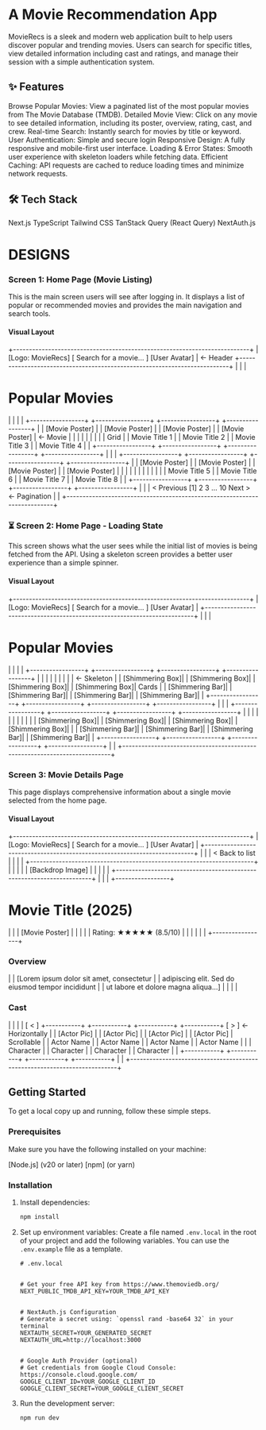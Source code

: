 # A Movie Recommendation App


MovieRecs is a sleek and modern web application built to help users discover popular and trending movies. Users can search for specific titles, view detailed information including cast and ratings, and manage their session with a simple authentication system.


## ✨ Features


  Browse Popular Movies: View a paginated list of the most popular movies from The Movie Database (TMDB).
  Detailed Movie View: Click on any movie to see detailed information, including its poster, overview, rating, cast, and crew.
  Real-time Search: Instantly search for movies by title or keyword.
  User Authentication: Simple and secure login
  Responsive Design: A fully responsive and mobile-first user interface.
  Loading & Error States: Smooth user experience with skeleton loaders while fetching data.
  Efficient Caching: API requests are cached to reduce loading times and minimize network requests.


## 🛠️ Tech Stack
Next.js
TypeScript
Tailwind CSS
TanStack Query (React Query)
NextAuth.js




# DESIGNS
### Screen 1: Home Page (Movie Listing)


This is the main screen users will see after logging in. It displays a list of popular or recommended movies and provides the main navigation and search tools.


#### Visual Layout


+--------------------------------------------------------------------------+
| [Logo: MovieRecs]      [ Search for a movie...          ]  [User Avatar] |  <- Header
+--------------------------------------------------------------------------+
|                                                                          |
|  <H1>Popular Movies</H1>                                                   |
|                                                                          |
|  +-----------------+  +-----------------+  +-----------------+  +-----------------+
|  | [Movie Poster]  |  | [Movie Poster]  |  | [Movie Poster]  |  | [Movie Poster]  |  <- Movie
|  |                 |  |                 |  |                 |  |                 |     Grid
|  | Movie Title 1   |  | Movie Title 2   |  | Movie Title 3   |  | Movie Title 4   |
|  +-----------------+  +-----------------+  +-----------------+  +-----------------+
|                                                                          |
|  +-----------------+  +-----------------+  +-----------------+  +-----------------+
|  | [Movie Poster]  |  | [Movie Poster]  |  | [Movie Poster]  |  | [Movie Poster]  |
|  |                 |  |                 |  |                 |  |                 |
|  | Movie Title 5   |  | Movie Title 6   |  | Movie Title 7   |  | Movie Title 8   |
|  +-----------------+  +-----------------+  +-----------------+  +-----------------+
|                                                                          |
|                     < Previous      [1] 2 3 ... 10     Next >             <- Pagination
|                                                                          |
+--------------------------------------------------------------------------+


### ⏳ Screen 2: Home Page - Loading State


This screen shows what the user sees while the initial list of movies is being fetched from the API. Using a skeleton screen provides a better user experience than a simple spinner.


#### Visual Layout


+--------------------------------------------------------------------------+
| [Logo: MovieRecs]      [ Search for a movie...          ]  [User Avatar] |
+--------------------------------------------------------------------------+
|                                                                          |
|  <H1>Popular Movies</H1>                                                   |
|                                                                          |
|  +-----------------+  +-----------------+  +-----------------+  +-----------------+
|  |                 |  |                 |  |                 |  |                 |  <- Skeleton
|  | [Shimmering Box]|  | [Shimmering Box]|  | [Shimmering Box]|  | [Shimmering Box]|     Cards
|  | [Shimmering Bar]|  | [Shimmering Bar]|  | [Shimmering Bar]|  | [Shimmering Bar]|
|  +-----------------+  +-----------------+  +-----------------+  +-----------------+
|                                                                          |
|  +-----------------+  +-----------------+  +-----------------+  +-----------------+
|  |                 |  |                 |  |                 |  |                 |
|  | [Shimmering Box]|  | [Shimmering Box]|  | [Shimmering Box]|  | [Shimmering Box]|
|  | [Shimmering Bar]|  | [Shimmering Bar]|  | [Shimmering Bar]|  | [Shimmering Bar]|
|  +-----------------+  +-----------------+  +-----------------+  +-----------------+
|                                                                          |
+--------------------------------------------------------------------------+




### Screen 3: Movie Details Page


This page displays comprehensive information about a single movie selected from the home page.


#### Visual Layout


+--------------------------------------------------------------------------+
| [Logo: MovieRecs]      [ Search for a movie...          ]  [User Avatar] |
+--------------------------------------------------------------------------+
|                                                                          |
|  < Back to list                                                          |
|                                                                          |
|  +----------------------------------------------------------------------+
|  |                                                                      |
|  |                      [Backdrop Image]                                |
|  |                                                                      |
|  +----------------------------------------------------------------------+
|                                                                          |
|  +-----------------+  <H1>Movie Title (2025)</H1>                         |
|  | [Movie Poster]  |                                                    |
|  |                 |  Rating: ★★★★★ (8.5/10)                             |
|  |                 |                                                    |
|  +-----------------+  <H3>Overview</H3>                                   |
|                       [Lorem ipsum dolor sit amet, consectetur           |
|                       adipiscing elit. Sed do eiusmod tempor incididunt  |
|                       ut labore et dolore magna aliqua...]               |
|                                                                          |
|  <H3>Cast</H3>                                                            |
|                                                                          |
|  [ < ] +-----------+ +-----------+ +-----------+ +-----------+ [ > ]      <- Horizontally
|        | [Actor Pic] | | [Actor Pic] | | [Actor Pic] | | [Actor Pic] |         Scrollable
|        | Actor Name  | | Actor Name  | | Actor Name  | | Actor Name  |
|        | Character   | | Character   | | Character   | | Character   |
|        +-----------+ +-----------+ +-----------+ +-----------+
|                                                                          |
+--------------------------------------------------------------------------+


## Getting Started


To get a local copy up and running, follow these simple steps.


### Prerequisites


Make sure you have the following installed on your machine:


   [Node.js] (v20 or later)
   [npm] (or yarn)


### Installation
1.  Install dependencies:


    ```bash
    npm install
    ```


3.  Set up environment variables:
    Create a file named `.env.local` in the root of your project and add the following variables. You can use the `.env.example` file as a template.


    ```env
    # .env.local


    # Get your free API key from https://www.themoviedb.org/
    NEXT_PUBLIC_TMDB_API_KEY=YOUR_TMDB_API_KEY


    # NextAuth.js Configuration
    # Generate a secret using: `openssl rand -base64 32` in your terminal
    NEXTAUTH_SECRET=YOUR_GENERATED_SECRET
    NEXTAUTH_URL=http://localhost:3000


    # Google Auth Provider (optional)
    # Get credentials from Google Cloud Console: https://console.cloud.google.com/
    GOOGLE_CLIENT_ID=YOUR_GOOGLE_CLIENT_ID
    GOOGLE_CLIENT_SECRET=YOUR_GOOGLE_CLIENT_SECRET
    ```


4.  Run the development server:


    ```bash
    npm run dev
    ```



